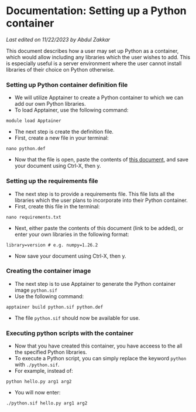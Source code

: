 # Documentation: Setting up a Python container

*Last edited on 11/22/2023 by Abdul Zakkar*

This document describes how a user may set up Python as a container, which would allow including any libraries which the user wishes to add. This is especially useful is a server environment where the user cannot install libraries of their choice on Python otherwise.

### Setting up Python container definition file

- We will utilize Apptainer to create a Python container to which we can add our own Python libraries.
- To load Apptainer, use the following command:
```
module load Apptainer
```
- The next step is create the definition file.
- First, create a new file in your terminal:
```
nano python.def
```
- Now that the file is open, paste the contents of [this document](../extras/python.def), and save your document using Ctrl-X, then y.

### Setting up the requirements file

- The next step is to provide a requirements file. This file lists all the libraries which the user plans to incorporate into their Python container.
- First, create this file in the terminal:
```
nano requirements.txt
```
- Next, either paste the contents of this document (link to be added), or enter your own libraries in the following format:
```
library=version # e.g. numpy=1.26.2
```
- Now save your document using Ctrl-X, then y.

### Creating the container image

- The next step is to use Apptainer to generate the Python container image `python.sif`
- Use the following command:
```
apptainer build python.sif python.def
```
- The file `python.sif` should now be available for use.

### Executing python scripts with the container

- Now that you have created this container, you have acceess to the all the specified Python libraries. 
- To execute a Python script, you can simply replace the keyword `python` with `./python.sif`.
- For example, instead of:
```
python hello.py arg1 arg2
```
- You will now enter:
```
./python.sif hello.py arg1 arg2
```
